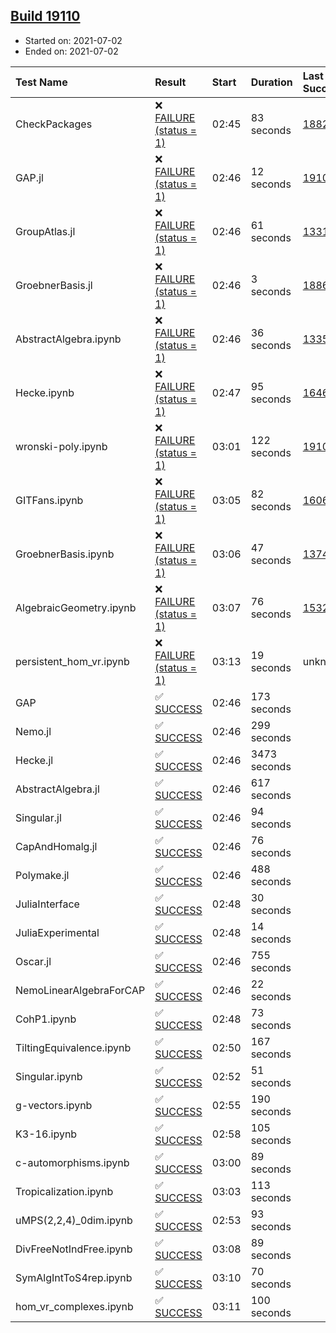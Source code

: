 ## [Build 19110](https://oscarci.mathematik.uni-kl.de/job/oscar/19110/)

* Started on: 2021-07-02
* Ended on: 2021-07-02

| Test Name    | Result | Start | Duration | Last Success | First Failure |
|:-------------|:-------|:------|:---------|:-------------|:--------------|
| CheckPackages | ❌ [FAILURE (status = 1)](https://oscarci.mathematik.uni-kl.de/job/oscar/19110/artifact/logs/build-19110/CheckPackages.log) | 02:45 | 83 seconds | [18822](https://oscarci.mathematik.uni-kl.de/job/oscar/18822/) | [18823](https://oscarci.mathematik.uni-kl.de/job/oscar/18823/) |
| GAP.jl | ❌ [FAILURE (status = 1)](https://oscarci.mathematik.uni-kl.de/job/oscar/19110/artifact/logs/build-19110/GAP.jl.log) | 02:46 | 12 seconds | [19109](https://oscarci.mathematik.uni-kl.de/job/oscar/19109/) | [19110](https://oscarci.mathematik.uni-kl.de/job/oscar/19110/) |
| GroupAtlas.jl | ❌ [FAILURE (status = 1)](https://oscarci.mathematik.uni-kl.de/job/oscar/19110/artifact/logs/build-19110/GroupAtlas.jl.log) | 02:46 | 61 seconds | [13311](https://oscarci.mathematik.uni-kl.de/job/oscar/13311/) | [13312](https://oscarci.mathematik.uni-kl.de/job/oscar/13312/) |
| GroebnerBasis.jl | ❌ [FAILURE (status = 1)](https://oscarci.mathematik.uni-kl.de/job/oscar/19110/artifact/logs/build-19110/GroebnerBasis.jl.log) | 02:46 | 3 seconds | [18864](https://oscarci.mathematik.uni-kl.de/job/oscar/18864/) | [18865](https://oscarci.mathematik.uni-kl.de/job/oscar/18865/) |
| AbstractAlgebra.ipynb | ❌ [FAILURE (status = 1)](https://oscarci.mathematik.uni-kl.de/job/oscar/19110/artifact/logs/build-19110/AbstractAlgebra.ipynb.log) | 02:46 | 36 seconds | [13355](https://oscarci.mathematik.uni-kl.de/job/oscar/13355/) | [13356](https://oscarci.mathematik.uni-kl.de/job/oscar/13356/) |
| Hecke.ipynb | ❌ [FAILURE (status = 1)](https://oscarci.mathematik.uni-kl.de/job/oscar/19110/artifact/logs/build-19110/Hecke.ipynb.log) | 02:47 | 95 seconds | [16463](https://oscarci.mathematik.uni-kl.de/job/oscar/16463/) | [16464](https://oscarci.mathematik.uni-kl.de/job/oscar/16464/) |
| wronski-poly.ipynb | ❌ [FAILURE (status = 1)](https://oscarci.mathematik.uni-kl.de/job/oscar/19110/artifact/logs/build-19110/wronski-poly.ipynb.log) | 03:01 | 122 seconds | [19109](https://oscarci.mathematik.uni-kl.de/job/oscar/19109/) | [19110](https://oscarci.mathematik.uni-kl.de/job/oscar/19110/) |
| GITFans.ipynb | ❌ [FAILURE (status = 1)](https://oscarci.mathematik.uni-kl.de/job/oscar/19110/artifact/logs/build-19110/GITFans.ipynb.log) | 03:05 | 82 seconds | [16068](https://oscarci.mathematik.uni-kl.de/job/oscar/16068/) | [16069](https://oscarci.mathematik.uni-kl.de/job/oscar/16069/) |
| GroebnerBasis.ipynb | ❌ [FAILURE (status = 1)](https://oscarci.mathematik.uni-kl.de/job/oscar/19110/artifact/logs/build-19110/GroebnerBasis.ipynb.log) | 03:06 | 47 seconds | [13748](https://oscarci.mathematik.uni-kl.de/job/oscar/13748/) | [13749](https://oscarci.mathematik.uni-kl.de/job/oscar/13749/) |
| AlgebraicGeometry.ipynb | ❌ [FAILURE (status = 1)](https://oscarci.mathematik.uni-kl.de/job/oscar/19110/artifact/logs/build-19110/AlgebraicGeometry.ipynb.log) | 03:07 | 76 seconds | [15322](https://oscarci.mathematik.uni-kl.de/job/oscar/15322/) | [15323](https://oscarci.mathematik.uni-kl.de/job/oscar/15323/) |
| persistent_hom_vr.ipynb | ❌ [FAILURE (status = 1)](https://oscarci.mathematik.uni-kl.de/job/oscar/19110/artifact/logs/build-19110/persistent_hom_vr.ipynb.log) | 03:13 | 19 seconds | unknown | unknown |
| GAP | ✅ [SUCCESS](https://oscarci.mathematik.uni-kl.de/job/oscar/19110/artifact/logs/build-19110/GAP.log) | 02:46 | 173 seconds |  |  |
| Nemo.jl | ✅ [SUCCESS](https://oscarci.mathematik.uni-kl.de/job/oscar/19110/artifact/logs/build-19110/Nemo.jl.log) | 02:46 | 299 seconds |  |  |
| Hecke.jl | ✅ [SUCCESS](https://oscarci.mathematik.uni-kl.de/job/oscar/19110/artifact/logs/build-19110/Hecke.jl.log) | 02:46 | 3473 seconds |  |  |
| AbstractAlgebra.jl | ✅ [SUCCESS](https://oscarci.mathematik.uni-kl.de/job/oscar/19110/artifact/logs/build-19110/AbstractAlgebra.jl.log) | 02:46 | 617 seconds |  |  |
| Singular.jl | ✅ [SUCCESS](https://oscarci.mathematik.uni-kl.de/job/oscar/19110/artifact/logs/build-19110/Singular.jl.log) | 02:46 | 94 seconds |  |  |
| CapAndHomalg.jl | ✅ [SUCCESS](https://oscarci.mathematik.uni-kl.de/job/oscar/19110/artifact/logs/build-19110/CapAndHomalg.jl.log) | 02:46 | 76 seconds |  |  |
| Polymake.jl | ✅ [SUCCESS](https://oscarci.mathematik.uni-kl.de/job/oscar/19110/artifact/logs/build-19110/Polymake.jl.log) | 02:46 | 488 seconds |  |  |
| JuliaInterface | ✅ [SUCCESS](https://oscarci.mathematik.uni-kl.de/job/oscar/19110/artifact/logs/build-19110/JuliaInterface.log) | 02:48 | 30 seconds |  |  |
| JuliaExperimental | ✅ [SUCCESS](https://oscarci.mathematik.uni-kl.de/job/oscar/19110/artifact/logs/build-19110/JuliaExperimental.log) | 02:48 | 14 seconds |  |  |
| Oscar.jl | ✅ [SUCCESS](https://oscarci.mathematik.uni-kl.de/job/oscar/19110/artifact/logs/build-19110/Oscar.jl.log) | 02:46 | 755 seconds |  |  |
| NemoLinearAlgebraForCAP | ✅ [SUCCESS](https://oscarci.mathematik.uni-kl.de/job/oscar/19110/artifact/logs/build-19110/NemoLinearAlgebraForCAP.log) | 02:46 | 22 seconds |  |  |
| CohP1.ipynb | ✅ [SUCCESS](https://oscarci.mathematik.uni-kl.de/job/oscar/19110/artifact/logs/build-19110/CohP1.ipynb.log) | 02:48 | 73 seconds |  |  |
| TiltingEquivalence.ipynb | ✅ [SUCCESS](https://oscarci.mathematik.uni-kl.de/job/oscar/19110/artifact/logs/build-19110/TiltingEquivalence.ipynb.log) | 02:50 | 167 seconds |  |  |
| Singular.ipynb | ✅ [SUCCESS](https://oscarci.mathematik.uni-kl.de/job/oscar/19110/artifact/logs/build-19110/Singular.ipynb.log) | 02:52 | 51 seconds |  |  |
| g-vectors.ipynb | ✅ [SUCCESS](https://oscarci.mathematik.uni-kl.de/job/oscar/19110/artifact/logs/build-19110/g-vectors.ipynb.log) | 02:55 | 190 seconds |  |  |
| K3-16.ipynb | ✅ [SUCCESS](https://oscarci.mathematik.uni-kl.de/job/oscar/19110/artifact/logs/build-19110/K3-16.ipynb.log) | 02:58 | 105 seconds |  |  |
| c-automorphisms.ipynb | ✅ [SUCCESS](https://oscarci.mathematik.uni-kl.de/job/oscar/19110/artifact/logs/build-19110/c-automorphisms.ipynb.log) | 03:00 | 89 seconds |  |  |
| Tropicalization.ipynb | ✅ [SUCCESS](https://oscarci.mathematik.uni-kl.de/job/oscar/19110/artifact/logs/build-19110/Tropicalization.ipynb.log) | 03:03 | 113 seconds |  |  |
| uMPS(2,2,4)_0dim.ipynb | ✅ [SUCCESS](https://oscarci.mathematik.uni-kl.de/job/oscar/19110/artifact/logs/build-19110/uMPS-2-2-4-_0dim.ipynb.log) | 02:53 | 93 seconds |  |  |
| DivFreeNotIndFree.ipynb | ✅ [SUCCESS](https://oscarci.mathematik.uni-kl.de/job/oscar/19110/artifact/logs/build-19110/DivFreeNotIndFree.ipynb.log) | 03:08 | 89 seconds |  |  |
| SymAlgIntToS4rep.ipynb | ✅ [SUCCESS](https://oscarci.mathematik.uni-kl.de/job/oscar/19110/artifact/logs/build-19110/SymAlgIntToS4rep.ipynb.log) | 03:10 | 70 seconds |  |  |
| hom_vr_complexes.ipynb | ✅ [SUCCESS](https://oscarci.mathematik.uni-kl.de/job/oscar/19110/artifact/logs/build-19110/hom_vr_complexes.ipynb.log) | 03:11 | 100 seconds |  |  |
